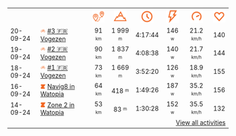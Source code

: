<table>
    <tr>
        <th></th>
        <th></th>
        <th align="center"><img src="https://raw.githubusercontent.com/robiningelbrecht/strava-activities/master/public/distance.svg" width="30" alt="distance" title="distance"/></th>
        <th align="center"><img src="https://raw.githubusercontent.com/robiningelbrecht/strava-activities/master/public/elevation.svg" width="30" alt="elevation" title="elevation"/></th>
        <th align="center"><img src="https://raw.githubusercontent.com/robiningelbrecht/strava-activities/master/public/time.svg" width="30" alt="time" title="time"/></th>
        <th align="center"><img src="https://raw.githubusercontent.com/robiningelbrecht/strava-activities/master/public/average-watt.svg" width="30" alt="average watts" title="average watts"/></th>
        <th align="center"><img src="https://raw.githubusercontent.com/robiningelbrecht/strava-activities/master/public/average-speed.svg" width="30" alt="average speed" title="average speed"/></th>
        <th align="center"><img src="https://raw.githubusercontent.com/robiningelbrecht/strava-activities/master/public/heart-rate.svg" width="30" alt="average heart rate" title="average heart rate"/></th>
    </tr>
            <tr>
            <td>20-09-24</td>
            <td>
                <img src="https://raw.githubusercontent.com/robiningelbrecht/strava-activities/master/public/activity-ride.svg" width="12" alt="#3 🇫🇷 Vogezen" title="#3 🇫🇷 Vogezen"/>
<a href="https://www.strava.com/activities/12459278648" title="Kcal: 2703 | Gear: None ">#3 🇫🇷 Vogezen</a>
            </td>
            <td align="center">91 <sup><sub>km</sub></sup></td>
            <td align="center">1 999 <sup><sub>m</sub></sup></td>
            <td align="center">4:17:44</td>
            <td align="center">146 <sup><sub>w</sub></sup></td>
            <td align="center">21.2 <sup><sub>km/h</sub></sup></td>
            <td align="center">140</td>
        </tr>
            <tr>
            <td>19-09-24</td>
            <td>
                <img src="https://raw.githubusercontent.com/robiningelbrecht/strava-activities/master/public/activity-ride.svg" width="12" alt="#2 🇫🇷 Vogezen" title="#2 🇫🇷 Vogezen"/>
<a href="https://www.strava.com/activities/12451018453" title="Kcal: 2734 | Gear: None ">#2 🇫🇷 Vogezen</a>
            </td>
            <td align="center">90 <sup><sub>km</sub></sup></td>
            <td align="center">1 837 <sup><sub>m</sub></sup></td>
            <td align="center">4:08:38</td>
            <td align="center">140 <sup><sub>w</sub></sup></td>
            <td align="center">21.7 <sup><sub>km/h</sub></sup></td>
            <td align="center">144</td>
        </tr>
            <tr>
            <td>18-09-24</td>
            <td>
                <img src="https://raw.githubusercontent.com/robiningelbrecht/strava-activities/master/public/activity-ride.svg" width="12" alt="#1 🇫🇷 Vogezen" title="#1 🇫🇷 Vogezen"/>
<a href="https://www.strava.com/activities/12441365827" title="Kcal: 2905 | Gear: None ">#1 🇫🇷 Vogezen</a>
            </td>
            <td align="center">73 <sup><sub>km</sub></sup></td>
            <td align="center">1 669 <sup><sub>m</sub></sup></td>
            <td align="center">3:52:20</td>
            <td align="center">126 <sup><sub>w</sub></sup></td>
            <td align="center">18.9 <sup><sub>km/h</sub></sup></td>
            <td align="center">155</td>
        </tr>
            <tr>
            <td>16-09-24</td>
            <td>
                                <img src="https://raw.githubusercontent.com/robiningelbrecht/strava-activities/master/public/activity-virtual-ride-zwift.svg" width="12" alt="Navig8 in Watopia" title="Navig8 in Watopia"/>
<a href="https://www.strava.com/activities/12425123716" title="Kcal: 1175 | Gear: None ">Navig8 in Watopia</a>
            </td>
            <td align="center">64 <sup><sub>km</sub></sup></td>
            <td align="center">418 <sup><sub>m</sub></sup></td>
            <td align="center">1:49:26</td>
            <td align="center">187 <sup><sub>w</sub></sup></td>
            <td align="center">35.2 <sup><sub>km/h</sub></sup></td>
            <td align="center">156</td>
        </tr>
            <tr>
            <td>14-09-24</td>
            <td>
                                <img src="https://raw.githubusercontent.com/robiningelbrecht/strava-activities/master/public/activity-virtual-ride-zwift.svg" width="12" alt="Zone 2 in Watopia" title="Zone 2 in Watopia"/>
<a href="https://www.strava.com/activities/12407593396" title="Kcal: 786 | Gear: None ">Zone 2 in Watopia</a>
            </td>
            <td align="center">53 <sup><sub>km</sub></sup></td>
            <td align="center">83 <sup><sub>m</sub></sup></td>
            <td align="center">1:30:28</td>
            <td align="center">152 <sup><sub>w</sub></sup></td>
            <td align="center">35.5 <sup><sub>km/h</sub></sup></td>
            <td align="center">132</td>
        </tr>
                <tr>
            <td colspan="8" align="right"><a href="https://github.com/robiningelbrecht/strava-activities#activities">View all activities</a></td>
        </tr>
    </table>
